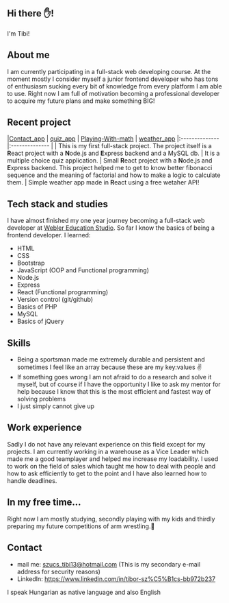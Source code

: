 ## Hi there ✋!

I'm Tibi!

## About me

I am currently participating in a full-stack web developing course. At the moment mostly I consider myself a junior frontend developer who has tons of enthusiasm sucking every bit of knowledge from every platform I am able to use. Right now I am full of motivation becoming a professional developer to acquire my future plans and make something BIG!

## Recent project

|[Contact_app] | [quiz_app] | [Playing-With-math] | [weather_app]
|:-------------- |:-------------- |
| This is my first full-stack project. The project itself is a **R**eact project with a **N**ode.js and **E**xpress backend and a MySQL db. | It is a multiple choice quiz application. | Small **R**eact project with a **N**ode.js and **E**xpress backend. This project helped me to get to know better fibonacci sequence and the meaning of factorial and how to make a logic to calculate them. | Simple weather app made in **R**eact using a free wetaher API!

## Tech stack and studies

I have almost finished my one year journey becoming a full-stack web developer at [Webler Education Studio].
So far I know the basics of being a frontend developer. I learned:

 - HTML
 - CSS
 - Bootstrap
 - JavaScript (OOP and Functional programming)
 - Node.js
 - Express
 - React (Functional programming)
 - Version control (git/github)
 - Basics of PHP
 - MySQL
 - Basics of jQuery

## Skills

 - Being a sportsman made me extremely durable and persistent and sometimes I feel like an array because these are my key:values :v:
 - If something goes wrong I am not afraid to do a research and solve it myself, but of course if I have the opportunity I like to ask my mentor for help because I know that this is the most efficient and fastest way of solving problems
 - I just simply cannot give up

## Work experience

Sadly I do not have any relevant experience on this field except for my projects. I am currently working in a warehouse as a Vice Leader which made me a good teamplayer and helped me increase my loadability. I used to work on the field of sales which taught me how to deal with people and how to ask efficiently to get to the point and I have also learned how to handle deadlines.

## In my free time...

Right now I am mostly studying, secondly playing with my kids and thirdly preparing my future competitions of arm wrestling.:muscle:

## Contact

 - mail me:    szucs_tibi13@hotmail.com (This is my secondary e-mail address for security reasons)
 - LinkedIn:   https://www.linkedin.com/in/tibor-sz%C5%B1cs-bb972b237
 
 I speak Hungarian as native language and also English

[Contact_app]:https://github.com/Szutibo/Contact_app
[quiz_app]:https://github.com/Szutibo/quiz_app
[Playing-With-math]:https://github.com/Szutibo/Playing-With-math
[weather_app]:https://github.com/Szutibo/weather_app
[Webler Education Studio]:https://webler.hu/index.php
